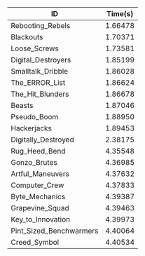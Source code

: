 |ID|Time(s)|
|-|-|
|Rebooting_Rebels|1.66478|
|Blackouts|1.70371|
|Loose_Screws|1.73581|
|Digital_Destroyers|1.85199|
|Smalltalk_Dribble|1.86028|
|The_ERROR_List|1.86624|
|The_Hit_Blunders|1.86678|
|Beasts|1.87046|
|Pseudo_Boom|1.88950|
|Hackerjacks|1.89453|
|Digitally_Destroyed|2.38175|
|Rug_Heed_Bend|4.35548|
|Gonzo_Brutes|4.36985|
|Artful_Maneuvers|4.37632|
|Computer_Crew|4.37833|
|Byte_Mechanics|4.39387|
|Grapevine_Squad|4.39463|
|Key_to_Innovation|4.39973|
|Pint_Sized_Benchwarmers|4.40064|
|Creed_Symbol|4.40534|
